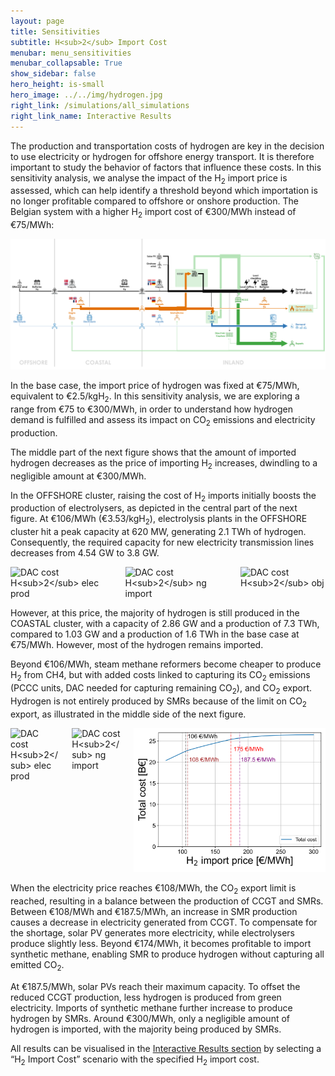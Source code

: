 ```yaml
---
layout: page
title: Sensitivities
subtitle: H<sub>2</sub> Import Cost
menubar: menu_sensitivities
menubar_collapsable: True
show_sidebar: false
hero_height: is-small
hero_image: ../../img/hydrogen.jpg
right_link: /simulations/all_simulations
right_link_name: Interactive Results
---
```


The production and transportation costs of hydrogen are key in the decision to use electricity or hydrogen for offshore energy transport. It is therefore important to study the behavior of factors that influence these costs. In this sensitivity analysis, we analyse the impact of the H<sub>2</sub> import price is assessed, which can help identify a threshold beyond which importation is no longer profitable compared to offshore or onshore production. The Belgian system with a higher H<sub>2</sub> import cost of €300/MWh instead of €75/MWh:

![Base case summary](../../img/h2import.png)

In the base case, the import price of hydrogen was fixed at €75/MWh, equivalent to €2.5/kgH<sub>2</sub>. In this sensitivity analysis, we are exploring a range from €75 to €300/MWh, in order to understand how hydrogen demand is fulfilled and assess its impact on CO<sub>2</sub> emissions and electricity production.

The middle part of the next figure shows that the amount of imported hydrogen decreases as the price of importing H<sub>2</sub> increases, dwindling to a negligible amount at €300/MWh.

In the OFFSHORE cluster, raising the cost of H<sub>2</sub> imports initially boosts the production of electrolysers, as depicted in the central part of the next figure. At €106/MWh (€3.53/kgH<sub>2</sub>), electrolysis plants in the OFFSHORE cluster hit a peak capacity at 620 MW, generating 2.1 TWh of hydrogen. Consequently, the required capacity for new electricity transmission lines decreases from 4.54 GW to 3.8 GW.

<div class="columns">
  <div class="column is-4 has-text-centered">
    <img alt="DAC cost H<sub>2</sub> elec prod" src="../../img/DAC_cost_h2_h2_cap-1.png">
  </div>
  <div class="column is-4 has-text-centered">
    <img alt="DAC cost H<sub>2</sub> ng import" src="../../img/DAC_cost_h2_h2_tot_prod-1.png">
  </div>
  <div class="column is-4 has-text-centered">
    <img alt="DAC cost H<sub>2</sub> obj" src="../../img/DAC_cost_h2_inter_cap-1.png">
  </div>
</div>

However, at this price, the majority of hydrogen is still produced in the COASTAL cluster, with a capacity of 2.86 GW and a production of 7.3 TWh, compared to 1.03 GW and a production of 1.6 TWh in the base case at €75/MWh. However, most of the hydrogen remains imported.

Beyond €106/MWh, steam methane reformers become cheaper to produce H<sub>2</sub> from CH4, but with added costs linked to capturing its CO<sub>2</sub> emissions (PCCC units, DAC needed for capturing remaining CO<sub>2</sub>), and CO<sub>2</sub> export. Hydrogen is not entirely produced by SMRs because of the limit on CO<sub>2</sub> export, as illustrated in the middle side of the next figure.

<div class="columns">
  <div class="column is-4 has-text-centered">
    <img alt="DAC cost H<sub>2</sub> elec prod" src="../../img/DAC_cost_h2_elec_prod-1.png">
  </div>
  <div class="column is-4 has-text-centered">
    <img alt="DAC cost H<sub>2</sub> ng import" src="../../img/DAC_cost_h2_ng_imp-1.png">
  </div>
  <div class="column is-4 has-text-centered">
    <img alt="DAC cost h2 obj" src="../../img/DAC_cost_h2_obj-1.png">
  </div>
</div>

When the electricity price reaches €108/MWh, the CO<sub>2</sub> export limit is reached, resulting in a balance between the production of CCGT and SMRs. Between €108/MWh and €187.5/MWh, an increase in SMR production causes a decrease in electricity generated from CCGT. To compensate for the shortage, solar PV generates more electricity, while electrolysers produce slightly less. Beyond €174/MWh, it becomes profitable to import synthetic methane, enabling SMR to produce hydrogen without capturing all emitted CO<sub>2</sub>.

At €187.5/MWh, solar PVs reach their maximum capacity. To offset the reduced CCGT production, less hydrogen is produced from green electricity. Imports of synthetic methane further increase to produce hydrogen by SMRs. Around €300/MWh, only a negligible amount of hydrogen is imported, with the majority being produced by SMRs.

All results can be visualised in the [Interactive Results section](../all_simulations) by selecting a “H<sub>2</sub> Import Cost” scenario with the specified H<sub>2</sub> import cost.